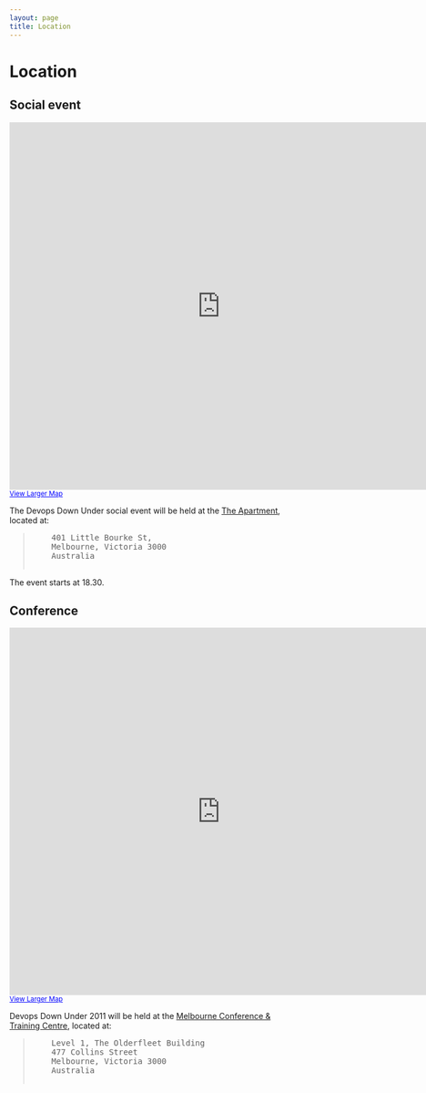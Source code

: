 ```yaml
---
layout: page
title: Location
---
```


Location
========

Social event
------------

<iframe width="740" height="645" frameborder="0" scrolling="no" marginheight="0" marginwidth="0" src="http://maps.google.com.au/maps?ie=UTF8&amp;q=the+apartment&amp;fb=1&amp;gl=au&amp;hq=the+apartment&amp;hnear=Melbourne+Victoria&amp;ll=-37.813901,144.960994&amp;spn=0.010171,0.01929&amp;z=14&amp;iwloc=A&amp;cid=510562562719599274&amp;output=embed"></iframe><br /><small><a href="http://maps.google.com.au/maps?ie=UTF8&amp;q=the+apartment&amp;fb=1&amp;gl=au&amp;hq=the+apartment&amp;hnear=Melbourne+Victoria&amp;ll=-37.813901,144.960994&amp;spn=0.010171,0.01929&amp;z=14&amp;iwloc=A&amp;cid=510562562719599274&amp;source=embed" style="color:#0000FF;text-align:left">View Larger Map</a></small>

The Devops Down Under social event will be held at the <a href="http://www.theapartment.com.au/">The Apartment</a>, located at:

<blockquote class="address">
  <pre>
    401 Little Bourke St,
    Melbourne, Victoria 3000
    Australia
  </pre>
</blockquote>

The event starts at 18.30.

Conference
----------

<iframe width="740" height="645" frameborder="0" scrolling="no" marginheight="0" marginwidth="0" src="http://maps.google.com.au/maps?f=q&amp;source=s_q&amp;hl=en&amp;geocode=&amp;q=melbourne+conference+%26+training+centre,+collins+street,+melbourne&amp;aq=&amp;sll=-37.842766,144.971589&amp;sspn=0.113058,0.231228&amp;ie=UTF8&amp;hq=melbourne+conference+%26+training+centre,&amp;hnear=Collins+St,+Melbourne+Victoria&amp;ll=-37.818432,144.958452&amp;spn=0.006295,0.006295&amp;output=embed"></iframe><br /><small><a href="http://maps.google.com.au/maps?f=q&amp;source=embed&amp;hl=en&amp;geocode=&amp;q=melbourne+conference+%26+training+centre,+collins+street,+melbourne&amp;aq=&amp;sll=-37.842766,144.971589&amp;sspn=0.113058,0.231228&amp;ie=UTF8&amp;hq=melbourne+conference+%26+training+centre,&amp;hnear=Collins+St,+Melbourne+Victoria&amp;ll=-37.818432,144.958452&amp;spn=0.006295,0.006295" style="color:#0000FF;text-align:left">View Larger Map</a></small>

Devops Down Under 2011 will be held at the <a href="http://www.mctc.net.au/default.htm">Melbourne Conference &amp; Training Centre</a>, located at:

<blockquote class="address">
  <pre>
    Level 1, The Olderfleet Building
    477 Collins Street
    Melbourne, Victoria 3000
    Australia
  </pre>
</blockquote>


